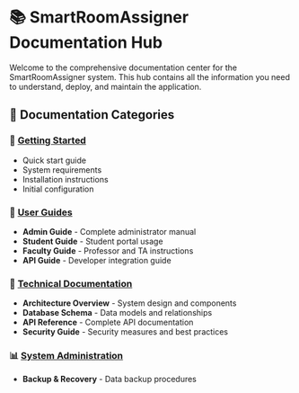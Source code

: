 # 📚 SmartRoomAssigner Documentation Hub

Welcome to the comprehensive documentation center for the SmartRoomAssigner system. This hub contains all the information you need to understand, deploy, and maintain the application.

## 📖 Documentation Categories

### 🚀 [Getting Started](./getting-started.md)
- Quick start guide
- System requirements
- Installation instructions
- Initial configuration

### 👥 [User Guides](./user-guides/)
- **Admin Guide** - Complete administrator manual
- **Student Guide** - Student portal usage
- **Faculty Guide** - Professor and TA instructions
- **API Guide** - Developer integration guide

### 🔧 [Technical Documentation](./technical-docs/)
- **Architecture Overview** - System design and components
- **Database Schema** - Data models and relationships
- **API Reference** - Complete API documentation
- **Security Guide** - Security measures and best practices

### 📊 [System Administration](./admin-docs/)
- **Backup & Recovery** - Data backup procedures
- **Monitoring** - System health and performance
- **Troubleshooting** - Common issues and solutions
- **Maintenance** - Regular maintenance tasks

### 🚢 [Deployment](./deployment/)
- **Production Setup** - Production deployment guide
- **Docker Deployment** - Containerized deployment
- **Cloud Deployment** - AWS/Azure/GCP instructions
- **Scaling** - Performance optimization

## 🎯 Quick Access

### For Administrators
- [Admin Dashboard Guide](./user-guides/admin-guide.md)
- [Room Assignment Process](./user-guides/admin-guide.md#room-assignment)
- [Data Import/Export](./user-guides/admin-guide.md#data-management)

### For Developers
- [API Documentation](./technical-docs/api-reference.md)
- [Database Schema](./technical-docs/database-schema.md)
- [Contributing Guidelines](./technical-docs/contributing.md)

### For Users
- [Student Portal Guide](./user-guides/student-guide.md)
- [Faculty Guide](./user-guides/faculty-guide.md)

## 🔍 Search Documentation

Use the search feature in the top navigation to find specific information across all documents.

## 📞 Support

- **Help & Support**: Access the in-app help system
- **Contact**: support@smartroomassigner.com
- **Documentation Issues**: Report problems with this documentation

## 🆕 What's New

- **v2.1.0**: Enhanced notification system, improved UI, better error handling
- **v2.0.0**: Complete rewrite with React frontend and Flask backend
- **v1.5.0**: Added building locator with interactive maps

---

*Last updated: October 2025*
*Version: 2.1.0*
